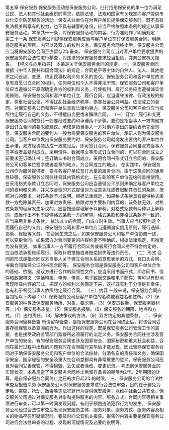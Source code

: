 第五章  保安服务 
保安服务活动是保安服务公司、臼行招用保安员的单一位为满足公民、法人和其他社会组织的需求，依照法律、法规和国家有关规定向客户提供专业化安全防范服务的活动。保安从业单位在为客户单位提供保安服务时，既不具有执法机关所享有的权力，也不具有辅警的身份，应当严格依照本条例的规定从事保安服务活动。本章共十一条，对保安服务活动的内容、行为准则作了明确规定： 
第二十一条  保安服务公司提供保安服务应当与客户单位签订保安服务合同，明确规定服务的项目、内容以及双方的权利义务。保安服务合同终止后，保安服务公司应当将保安服务合同至少留存2年备查。 
保安服务金司应当对客户单位要求提供的保安服务的合法性进行核查，对违法的保安服务要求应当拒绝，并向公安机关报告。 
【释义与适用指导】  本条是关于保安服务合同的规定。 
一、保安服务合同 
根据《中华人民共和国合同法》的规定，合同是平等主体的自然人、法人、其他组织之问设谚、变更、终止民事权利义务关系的协议。保安服务公司和客户单位依法享有自愿订立合同的权利，任何单位和个人不得非法干预。保安服务公司和客户单位应当遵循公平原则确定各方的权利和义务，行使权利、履行义务应当遵循诚实信用原则。保安服务公司和客户单位订立、履行合同，应当遵守法律、行政法规的规定，尊重社会公德，不得扰乱社会经济秩序，损害社会公共利益。依法成立的合同，对保安服务公司和客户单位具有法律约束力。保安服务公司和客户单位应当按照约定履行自己的义务，不得擅自变更或者解除合同。 
（一）订立、履行和变更 
保安服务合同的签订一般要经过要约和承诺两个步骤。要约是指当事人一方向他方提出订立合同的要求或建议。承诺是指当事人一方对他方提出的要约表示完全同意。保安服务合同的要约人一般为需要保安服务的客户单位，承诺人则为保安服务公司。当客户单位发出保安服务要约时．保安服务公司就向发出要约的客户单位作出承诺，双方经协商达成一致意见后，即可签订合同。保安服务合同自双方当事人签字或者盖章时成立。采用信件、数据电文等形式订立合同的，可以在合同成立之前要求签订确认书；签订确认书时合同成立。采用合同书形式订立合同的，保安服务公司和客单位签字或者盖章的地点，为合同成立的地点。 
在实践中，保安服务公司作为服务提供者，要与各客户单位签订大量的服务合同。由于这类合同的通用性较强，保安服务公司往往将其内容格式化，在与新的客户单位签约时直接使用。在采用格式条款订立合同时，保安服务公司应当遵循公平原则来确定与客户单位之间的权利和义务，并采取合理的方式提请对方注意免除或者限制其责任的条款，按照对方的要求，对该条款予以说明。根据法律规定，如果格式条款具有提供格式条款一方免除其责任、加重对方责任、排除对方主要权利内容的，该条款无效。对格式条款的理解发生争议的，应当按通常理解予以解释。对格式条款有两种以上解释的，应当作出不利于提供格式条款一方的解释。格式条款和非格式条款不一致的，应当采用非格式条款。 
依法成立的合同，自成立时生效。当事人应当按照约定全面履行自己的义务。保安服务公司和客户单位应当遵循诚实信用原则，履行通知、协助、保密等义务。 
在合同生效之后，如果保安服务公司和客户单位协商一致，可以变更合同。如果双方对合同变更的内容约定不明确的，根据法律规定，可推定为没有变更。 
如果当事人一方不履行合同义务或者履行合同义务不符合约定的，应当依法承担继续履行、采取补救措施或者赔偿损失等违约责任。 
（二）形式 
合同的形式是指合同双方当事人关于建立合同关系的意思表示的方式，有口头合同、书面合同和经公证的书面合同等。 
保安服务合同是保安服务公司和客户单位合作的基础、依据，是双方进行合作的纲领性文件，应当采用书面形式，即合同书、信件和数据电文（包括电报、电传、传真、电子数据交换和电子邮件）等可以有形地表现所载内容的形式，把双方的权利义务固定下来，这样既有利于分清是非责任，也有利于督促当事人依照约定履行合同。 
（三）内容 
一般来说，保安服务合同应当包括以下内容：（1）保安服务公司及客户单位的名称或者姓名和住所。（2）保安服务的种类及保安服务场所、对象、要求等。（3）保安员数量、保安服务器材等。（4）保安服务质量。（5）保安服务报酬。（6）保安服务的期限、地点和方式。（7）违约责任。（8）解决争议的方法。（9）双方约定的其他条款。 
二、保安服务合同留存备查 
所谓留存备查，是指保安服务公司在合同终止后，将该合同妥善存档保管以备查阅的行为。作出这样的规定，既是保安服务公司管理工作的需要，也是接受政府监管部门监督所必须履行的法定义务。保安服务合同往往涉及客户单位的安全，有的保安服务合同也涉及国家安全、国家秘密和重大社会利益，合同在履行过程中出现的问题有时在合同履行完毕后才能发现，因此留存保安服务合同对于确保保安服务公司和客户单位的合法权益，分清各自的责任和义务，确保国家安全、国家秘密的安全及重大社会利益都具有非常重要的意义。保安服务公司应当对合同妥善保管，不得损毁、丢失或者涂改、变更记录。 
考虑到保安服务业的实际状况，本条规定了保安服务合同终止后留存备查的期限为2年。2年期限的计算，是自保安服务合同终止之日的次日起2年的时限。 
三、保安服务公司的合法性审查及报告义务 
保安服务公司对保安服务要求进行合法性审查，目的在于避免为走私、盗窃、抢劫、贩毒等违法犯罪行为提供保安服务，以维护社会公共安全。保安服务公司通过对保安服务对象和提供服务的内容、服务方式、合同内容等相关事项进行审查，可以第一时间发现问题，有利于预防违法犯罪行为的发生。 
保安服务公司经过合法性审查后发现保安服务主体、服务对象、服务方式、服务内容及相关的物品存在町疑情况时，要及时向公安机关报告。报告的内容主要是保安服务公司进行合法性审查的过程、发现的可疑情况及必要的说明等。